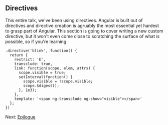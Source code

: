 ## Directives

This entire talk, we've been using directives. Angular is built out of directives and directive creation is agruably the most essential yet hardest to grasp part of Angular. This section is going to cover writing a new custom directive, but it won't even come close to scratching the surface of what is possible, so if you're learning

```
.directive('blink', function() {
  return {
    restrict: 'E',
    transclude: true,
    link: function(scope, elem, attrs) {
      scope.visible = true;
      setInterval(function() {
        scope.visible = !scope.visible;
        scope.$digest();
      }, 1e3);
    },
    template: '<span ng-transclude ng-show="visible"></span>'
  };
})
```

Next: [Epilogue](epilogue.md)

